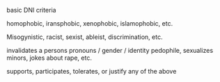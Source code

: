 basic DNI criteria 
  
   homophobic, iransphobic, xenophobic, islamophobic, etc.

   Misogynistic, racist, sexist, ableist, discrimination, etc.

   invalidates a persons pronouns / gender / identity
   pedophile, sexualizes minors, jokes about rape, etc.

   supports, participates, tolerates, or justify any of the above
